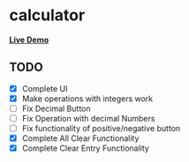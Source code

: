 # calculator

[**Live Demo**](https://lettuce05.github.io/calculator/)

## TODO

- [x] Complete UI
- [x] Make operations with integers work
- [ ] Fix Decimal Button
- [ ] Fix Operation with decimal Numbers
- [ ] Fix functionality of positive/negative button
- [x] Complete All Clear Functionality
- [x] Complete Clear Entry Functionality
